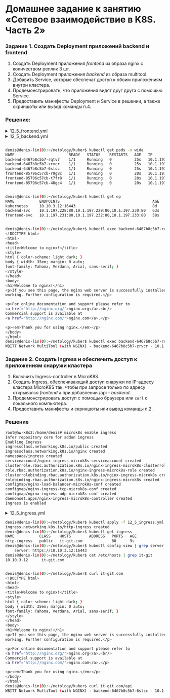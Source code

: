 # Домашнее задание к занятию «Сетевое взаимодействие в K8S. Часть 2»

### Задание 1. Создать Deployment приложений backend и frontend

1. Создать Deployment приложения _frontend_ из образа nginx с количеством реплик 3 шт.
2. Создать Deployment приложения _backend_ из образа multitool. 
3. Добавить Service, которые обеспечат доступ к обоим приложениям внутри кластера. 
4. Продемонстрировать, что приложения видят друг друга с помощью Service.
5. Предоставить манифесты Deployment и Service в решении, а также скриншоты или вывод команды п.4.

### Решение:

<details><summary>12_5_frontend.yml</summary>

```bash
apiVersion: apps/v1
kind: Deployment
metadata:
  name: frontend
  labels:
    app: nginx
spec:
  replicas: 3
  selector:
    matchLabels:
      app: nginx
  template:
    metadata:
      labels:
        app: nginx
    spec:
      containers:
      - name: nginx
        image: nginx:latest
        ports:
        - containerPort: 80
          name: nginx-http
---
apiVersion: v1
kind: Service
metadata:
  name: frontend-svc
spec:
  selector:
    app: nginx
  ports:
  - name: frontend80
    protocol: TCP
    port: 80
    targetPort: nginx-http
```

</details>

<details><summary>12_5_backend.yml</summary>

```bash
apiVersion: apps/v1
kind: Deployment
metadata:
  name: backend
  labels:
    app: mtool
spec:
  replicas: 3
  selector:
    matchLabels:
      app: mtool
  template:
    metadata:
      labels:
        app: mtool
    spec:
      containers:
      - name: multitool
        image: wbitt/network-multitool
        ports:
        - containerPort: 80
          name: mtool-http
---
apiVersion: v1
kind: Service
metadata:
  name: backend-svc
spec:
  selector:
    app: mtool
  ports:
  - name: svc-mtool-http
    protocol: TCP
    port: 80
    targetPort: mtool-http
```

</details>

```bash

denis@denis-lin(0):~/netology/kuber$ kubectl get pods -o wide
NAME                        READY   STATUS    RESTARTS   AGE   IP             NODE      NOMINATED NODE   READINESS GATES
backend-6467b8c5b7-rqtv7    1/1     Running   0          25s   10.1.197.229   hw-k8s2   <none>           <none>
backend-6467b8c5b7-zrvcr    1/1     Running   0          25s   10.1.197.228   hw-k8s2   <none>           <none>
backend-6467b8c5b7-6slsc    1/1     Running   0          25s   10.1.197.230   hw-k8s2   <none>           <none>
frontend-85796c57cb-r9g8c   1/1     Running   0          20s   10.1.197.231   hw-k8s2   <none>           <none>
frontend-85796c57cb-t7fr8   1/1     Running   0          20s   10.1.197.232   hw-k8s2   <none>           <none>
frontend-85796c57cb-48gc4   1/1     Running   0          20s   10.1.197.233   hw-k8s2   <none>           <none>

```

```bash

denis@denis-lin(0):~/netology/kuber$ kubectl get ep
NAME           ENDPOINTS                                         AGE
kubernetes     10.10.3.12:16443                                  8d
backend-svc    10.1.197.228:80,10.1.197.229:80,10.1.197.230:80   63s
frontend-svc   10.1.197.231:80,10.1.197.232:80,10.1.197.233:80   58s

```

```bash

denis@denis-lin(0):~/netology/kuber$ kubectl exec backend-6467b8c5b7-rqtv7 -- curl -s frontend-svc
<!DOCTYPE html>
<html>
<head>
<title>Welcome to nginx!</title>
<style>
html { color-scheme: light dark; }
body { width: 35em; margin: 0 auto;
font-family: Tahoma, Verdana, Arial, sans-serif; }
</style>
</head>
<body>
<h1>Welcome to nginx!</h1>
<p>If you see this page, the nginx web server is successfully installed and
working. Further configuration is required.</p>

<p>For online documentation and support please refer to
<a href="http://nginx.org/">nginx.org</a>.<br/>
Commercial support is available at
<a href="http://nginx.com/">nginx.com</a>.</p>

<p><em>Thank you for using nginx.</em></p>
</body>
</html>
denis@denis-lin(0):~/netology/kuber$ kubectl exec backend-6467b8c5b7-rqtv7 -- curl -s backend-svc
WBITT Network MultiTool (with NGINX) - backend-6467b8c5b7-zrvcr - 10.1.197.228 - HTTP: 80 , HTTPS: 443 . (Formerly praqma/network-multitool)

```

### Задание 2. Создать Ingress и обеспечить доступ к приложениям снаружи кластера

1. Включить Ingress-controller в MicroK8S.
2. Создать Ingress, обеспечивающий доступ снаружи по IP-адресу кластера MicroK8S так, чтобы при запросе только по адресу открывался _frontend_ а при добавлении /api - _backend_.
3. Продемонстрировать доступ с помощью браузера или `curl` с локального компьютера.
4. Предоставить манифесты и скриншоты или вывод команды п.2.

### Решение

```bash
root@hw-k8s2:/home/denis# microk8s enable ingress
Infer repository core for addon ingress
Enabling Ingress
ingressclass.networking.k8s.io/public created
ingressclass.networking.k8s.io/nginx created
namespace/ingress created
serviceaccount/nginx-ingress-microk8s-serviceaccount created
clusterrole.rbac.authorization.k8s.io/nginx-ingress-microk8s-clusterrole created
role.rbac.authorization.k8s.io/nginx-ingress-microk8s-role created
clusterrolebinding.rbac.authorization.k8s.io/nginx-ingress-microk8s created
rolebinding.rbac.authorization.k8s.io/nginx-ingress-microk8s created
configmap/nginx-load-balancer-microk8s-conf created
configmap/nginx-ingress-tcp-microk8s-conf created
configmap/nginx-ingress-udp-microk8s-conf created
daemonset.apps/nginx-ingress-microk8s-controller created
Ingress is enabled
```

<details><summary>12_5_ingress.yml</summary>

```bash
apiVersion: networking.k8s.io/v1
kind: Ingress
metadata:
  name: http-ingress
  annotations:
    nginx.ingress.kubernetes.io/rewrite-target: /$1
spec:
  rules:
  - host: it-git.com
    http:
      paths:
        - pathType: Prefix
          path: /
          backend:
            service:
             name: frontend-svc
             port:
               number: 80
        - pathType: Prefix
          path: /api
          backend:
            service:
             name: backend-svc
             port:
               number: 80
```

</details>


```bash
denis@denis-lin(0):~/netology/kuber$ kubectl apply -f 12_5_ingress.yml
ingress.networking.k8s.io/http-ingress created
denis@denis-lin(0):~/netology/kuber$ kubectl get ingress
NAME           CLASS    HOSTS        ADDRESS   PORTS   AGE
http-ingress   public   it-git.com             80      9s
denis@denis-lin(0):~/netology/kuber$ kubectl config view | grep server
    server: https://10.10.3.12:16443
denis@denis-lin(0):~/netology/kuber$ cat /etc/hosts | grep it-git
10.10.3.12      it-git.com
```

```bash

denis@denis-lin(0):~/netology/kuber$ curl it-git.com
<!DOCTYPE html>
<html>
<head>
<title>Welcome to nginx!</title>
<style>
html { color-scheme: light dark; }
body { width: 35em; margin: 0 auto;
font-family: Tahoma, Verdana, Arial, sans-serif; }
</style>
</head>
<body>
<h1>Welcome to nginx!</h1>
<p>If you see this page, the nginx web server is successfully installed and
working. Further configuration is required.</p>

<p>For online documentation and support please refer to
<a href="http://nginx.org/">nginx.org</a>.<br/>
Commercial support is available at
<a href="http://nginx.com/">nginx.com</a>.</p>

<p><em>Thank you for using nginx.</em></p>
</body>
</html>
denis@denis-lin(0):~/netology/kuber$ curl it-git.com/api
WBITT Network MultiTool (with NGINX) - backend-6467b8c5b7-6slsc - 10.1.197.230 - HTTP: 80 , HTTPS: 443 . (Formerly praqma/network-multitool)


```